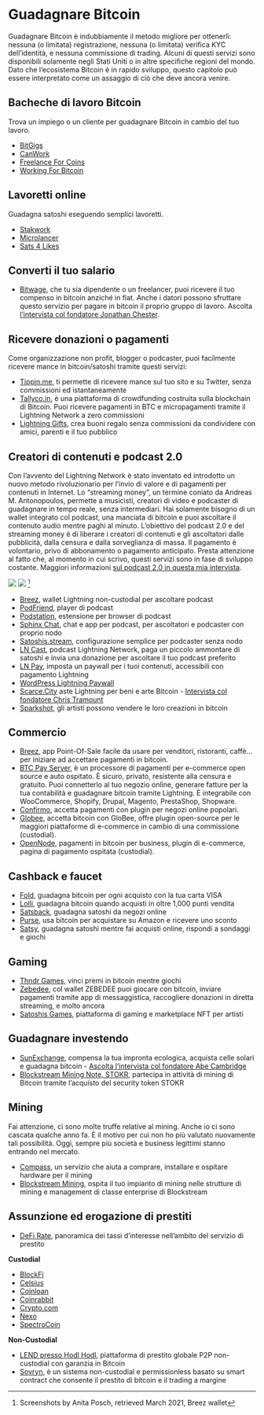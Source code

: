 # Guadagnare Bitcoin
Guadagnare Bitcoin è indubbiamente il metodo migliore per ottenerli: nessuna (o limitata) registrazione, nessuna (o limitata) verifica KYC dell’identità, e nessuna commissione di trading. Alcuni di questi servizi sono disponibili solamente negli Stati Uniti o in altre specifiche regioni del mondo. Dato che l’ecosistema Bitcoin è in rapido sviluppo, questo capitolo può essere interpretato come un assaggio di ciò che deve ancora venire.

## Bacheche di lavoro Bitcoin
Trova un impiego o un cliente per guadagnare Bitcoin in cambio del tuo lavoro.
* [BitGigs](https://bitgigs.com/)
* [CanWork](https://www.canwork.io/)
* [Freelance For Coins](https://freelanceforcoins.com/projects)
* [Working For Bitcoin](https://workingforbitcoins.com/)

## Lavoretti online
Guadagna satoshi eseguendo semplici lavoretti.
* [Stakwork](https://stakwork.com)
* [Microlancer](https://microlancer.io/)
* [Sats 4 Likes](https://www.sats4likes.com/)

## Converti il tuo salario
* [Bitwage](https://www.bitwage.com/), che tu sia dipendente o un freelancer, puoi ricevere il tuo compenso in bitcoin anziché in fiat. Anche i datori possono sfruttare questo servizio per pagare in bitcoin il proprio gruppo di lavoro. Ascolta [l’intervista col fondatore Jonathan Chester](https://anita.link/106).

## Ricevere donazioni o pagamenti
Come organizzazione non profit, blogger o podcaster, puoi facilmente ricevere mance in bitcoin/satoshi tramite questi servizi:

* [Tippin.me](https://tippin.me/), ti permette di ricevere mance sul tuo sito e su Twitter, senza commissioni ed istantaneamente
* [Tallyco.in](https://tallyco.in/), è una piattaforma di crowdfunding costruita sulla blockchain di Bitcoin. Puoi ricevere pagamenti in BTC e micropagamenti tramite il Lightning Network a zero commissioni
* [Lightning Gifts](https://lightning.gifts/), crea buoni regalo senza commissioni da condividere con amici, parenti e il tuo pubblico

## Creatori di contenuti e podcast 2.0
Con l’avvento del Lightning Network è stato inventato ed introdotto un nuovo metodo rivoluzionario per l’invio di valore e di pagamenti per contenuti in Internet. Lo “streaming money”, un termine coniato da Andreas M. Antonopoulos, permette a musicisti, creatori di video e podcaster di guadagnare in tempo reale, senza intermediari. Hai solamente bisogno di un wallet integrato col podcast, una manciata di bitcoin e puoi ascoltare il contenuto audio mentre paghi al minuto. L’obiettivo del podcast 2.0 e del streaming money è di liberare i creatori di contenuti e gli ascoltatori dalle pubblicità, dalla censura e dalla sorveglianza di massa. Il pagamento è volontario, privo di abbonamento o pagamento anticipato. Presta attenzione al fatto che, al momento in cui scrivo, questi servizi sono in fase di sviluppo costante. Maggiori informazioni [sul podcast 2.0 in questa mia intervista](https://anita.link/pod2).

![](resources/_breez-podcast.png)
![](resources/_breez-podcast-boost.png) [^78]

* [Breez](https://breez.technology/), wallet Lightning non-custodial per ascoltare podcast
* [PodFriend](https://web.podfriend.com/), player di podcast
* [Podstation](https://podstation.github.io/), estensione per browser di podcast
* [Sphinx Chat](https://sphinx.chat/), chat e app per podcast, per ascoltatori e podcaster con proprio nodo
* [Satoshis.stream](https://satoshis.stream/), configurazione semplice per podcaster senza nodo
* [LN Cast](https://lncast.com/), podcast Lightning Network, paga un piccolo ammontare di satoshi e invia una donazione per ascoltare il tuo podcast preferito
* [LN Pay](https://lnpay.co/), imposta un paywall per i tuoi contenuti, accessibili con pagamento Lightning
* [WordPress Lightning Paywall](https://btcpaywall.com)
* [Scarce.City](https://scarce.city/) aste Lightning per beni e arte Bitcoin - [Intervista col fondatore Chris Tramount](https://anita.link/91)
* [Sparkshot](https://sparkshot.io/), gli artisti possono vendere le loro creazioni in bitcoin

## Commercio
* [Breez](https://breez.technology/#business), app Point-Of-Sale facile da usare per venditori, ristoranti, caffè… per iniziare ad accettare pagamenti in bitcoin.
* [BTC Pay Server](https://btcpayserver.org/), è un processore di pagamenti per e-commerce open source e auto ospitato. È sicuro, privato, resistente alla censura e gratuito. Puoi connetterlo al tuo negozio online, generare fatture per la tua contabilità e guadagnare bitcoin tramite Lightning. È integrabile con WooCommerce, Shopify, Drupal, Magento, PrestaShop, Shopware.
* [Confirmo](https://confirmo.net/), accetta pagamenti con plugin per negozi online popolari.
* [Globee](https://globee.com/), accetta bitcoin con GloBee, offre plugin open-source per le maggiori piattaforme di e-commerce in cambio di una commissione (custodial).
* [OpenNode](https://www.opennode.com/), pagamenti in bitcoin per business, plugin di e-commerce, pagina di pagamento ospitata (custodial).

## Cashback e faucet
* [Fold](https://foldapp.com/), guadagna bitcoin per ogni acquisto con la tua carta VISA
* [Lolli](https://www.lolli.com/), guadagna bitcoin quando acquisti in oltre 1,000 punti vendita
* [Satsback](https://satsback.com), guadagna satoshi da negozi online
* [Purse](https://purse.io), usa bitcoin per acquistare su Amazon e ricevere uno sconto
* [Satsy](https://satsy.com/), guadagna satoshi mentre fai acquisti online, rispondi a sondaggi e giochi

## Gaming
* [Thndr Games](https://thndr.games/games), vinci premi in bitcoin mentre giochi
* [Zebedee](https://zebedee.io/), col wallet ZEBEDEE puoi giocare con bitcoin, inviare pagamenti tramite app di messaggistica, raccogliere donazioni in diretta streaming, e molto ancora
* [Satoshis Games](https://satoshis.games/), piattaforma di gaming e marketplace NFT per artisti

## Guadagnare investendo
* [SunExchange](https://thesunexchange.com/), compensa la tua impronta ecologica, acquista celle solari e guadagna bitcoin - [Ascolta l’intervista col fondatore Abe Cambridge](https://anita.link/104)
* [Blockstream Mining Note, STOKR](https://blockstream.com/finance/bmn/), partecipa in attività di mining di Bitcoin tramite l’acquisto del security token STOKR

## Mining
Fai attenzione, ci sono molte truffe relative al mining. Anche io ci sono cascata qualche anno fa. È il motivo per cui non ho più valutato nuovamente tali possibilità. Oggi, sempre più società e business legittimi stanno entrando nel mercato.

* [Compass](https://compassmining.io/), un servizio che aiuta a comprare, installare e ospitare hardware per il mining
* [Blockstream Mining](https://blockstream.com/mining/), ospita il tuo impianto di mining nelle strutture di mining e management di classe enterprise di Blockstream

## Assunzione ed erogazione di prestiti
* [DeFi Rate](https://defirate.com/), panoramica dei tassi d’interesse nell’ambito del servizio di prestito

**Custodial**
* [BlockFi](https://blockfi.com/)
* [Celsius](https://celsius.network/borrow-dollars-using-crypto-as-collateral/)
* [Coinloan](https://coinloan.io/)
* [Coinrabbit](https://coinrabbit.io/)
* [Crypto.com](https://crypto.com/earn)
* [Nexo](https://nexo.io/borrow)
* [SpectroCoin](https://spectrocoin.com/)

**Non-Custodial**
* [LEND presso Hodl Hodl](https://lend.hodlhodl.com/), piattaforma di prestito globale P2P non-custodial con garanzia in Bitcoin
* [Sovryn](https://sovryn.app), è un sistema non-custodial e permissionless basato su smart contract che consente il prestito di bitcoin e il trading a margine

[^78]: Screenshots by Anita Posch, retrieved March 2021, Breez wallet


